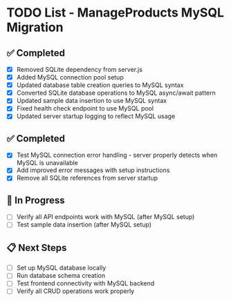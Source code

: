 # TODO List - ManageProducts MySQL Migration

## ✅ Completed
- [x] Removed SQLite dependency from server.js
- [x] Added MySQL connection pool setup
- [x] Updated database table creation queries to MySQL syntax
- [x] Converted SQLite database operations to MySQL async/await pattern
- [x] Updated sample data insertion to use MySQL syntax
- [x] Fixed health check endpoint to use MySQL pool
- [x] Updated server startup logging to reflect MySQL usage

## ✅ Completed
- [x] Test MySQL connection error handling - server properly detects when MySQL is unavailable
- [x] Add improved error messages with setup instructions
- [x] Remove all SQLite references from server startup

## 🔄 In Progress
- [ ] Verify all API endpoints work with MySQL (after MySQL setup)
- [ ] Test sample data insertion (after MySQL setup)

## 📋 Next Steps
- [ ] Set up MySQL database locally
- [ ] Run database schema creation
- [ ] Test frontend connectivity with MySQL backend
- [ ] Verify all CRUD operations work properly
